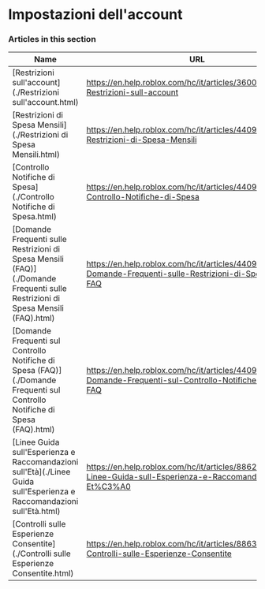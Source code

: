 # Impostazioni dell'account  
### Articles in this section
Name|URL
-|-
[Restrizioni sull'account](./Restrizioni sull'account.html) |https://en.help.roblox.com/hc/it/articles/360000375686-Restrizioni-sull-account
[Restrizioni di Spesa Mensili](./Restrizioni di Spesa Mensili.html) |https://en.help.roblox.com/hc/it/articles/4409125091348-Restrizioni-di-Spesa-Mensili
[Controllo Notifiche di Spesa](./Controllo Notifiche di Spesa.html) |https://en.help.roblox.com/hc/it/articles/4409139163412-Controllo-Notifiche-di-Spesa
[Domande Frequenti sulle Restrizioni di Spesa Mensili (FAQ)](./Domande Frequenti sulle Restrizioni di Spesa Mensili (FAQ).html) |https://en.help.roblox.com/hc/it/articles/4409558125460-Domande-Frequenti-sulle-Restrizioni-di-Spesa-Mensili-FAQ
[Domande Frequenti sul Controllo Notifiche di Spesa  (FAQ)](./Domande Frequenti sul Controllo Notifiche di Spesa  (FAQ).html) |https://en.help.roblox.com/hc/it/articles/4409296123796-Domande-Frequenti-sul-Controllo-Notifiche-di-Spesa-FAQ
[Linee Guida sull'Esperienza e Raccomandazioni sull'Età](./Linee Guida sull'Esperienza e Raccomandazioni sull'Età.html) |https://en.help.roblox.com/hc/it/articles/8862768451604-Linee-Guida-sull-Esperienza-e-Raccomandazioni-sull-Et%C3%A0
[Controlli sulle Esperienze Consentite](./Controlli sulle Esperienze Consentite.html) |https://en.help.roblox.com/hc/it/articles/8863284850196-Controlli-sulle-Esperienze-Consentite